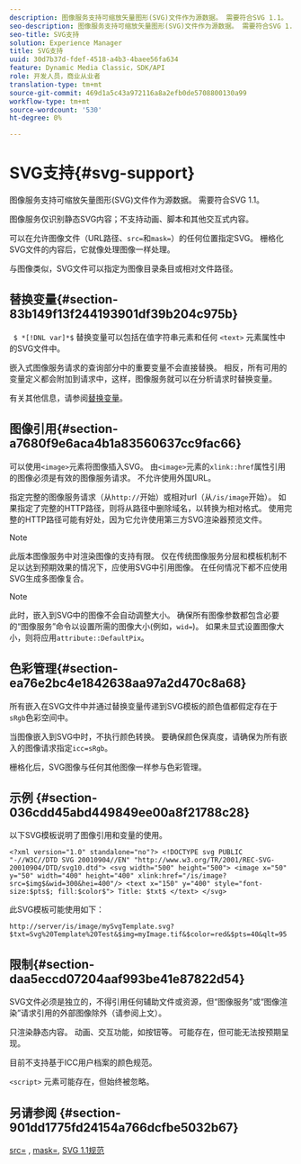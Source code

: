 ```yaml
---
description: 图像服务支持可缩放矢量图形(SVG)文件作为源数据。 需要符合SVG 1.1。
seo-description: 图像服务支持可缩放矢量图形(SVG)文件作为源数据。 需要符合SVG 1.1。
seo-title: SVG支持
solution: Experience Manager
title: SVG支持
uuid: 30d7b37d-fdef-4518-a4b3-4baee56fa634
feature: Dynamic Media Classic，SDK/API
role: 开发人员，商业从业者
translation-type: tm+mt
source-git-commit: 469d1a5c43a972116a8a2efb0de5708800130a99
workflow-type: tm+mt
source-wordcount: '530'
ht-degree: 0%

---
```



# SVG支持{#svg-support}

图像服务支持可缩放矢量图形(SVG)文件作为源数据。 需要符合SVG 1.1。

图像服务仅识别静态SVG内容；不支持动画、脚本和其他交互式内容。

可以在允许图像文件（URL路径、`src=`和`mask=`）的任何位置指定SVG。 栅格化SVG文件的内容后，它就像处理图像一样处理。

与图像类似，SVG文件可以指定为图像目录条目或相对文件路径。

## 替换变量{#section-83b149f13f244193901df39b204c975b}

` $ *[!DNL var]*$` 替换变量可以包括在值字符串元素和任何 `<text>` 元素属性中的SVG文件中。

嵌入式图像服务请求的查询部分中的重要变量不会直接替换。 相反，所有可用的变量定义都会附加到请求中，这样，图像服务就可以在分析请求时替换变量。

有关其他信息，请参阅[替换变量](../../../../../is-api/http-ref/image-serving-api-ref/c-http-protocol-reference/c-syntax-and-features/r-is-http-substitution-variables.md#reference-90dc01aba44940e4acdd0c6476e7aa5a)。

## 图像引用{#section-a7680f9e6aca4b1a83560637cc9fac66}

可以使用`<image>`元素将图像插入SVG。 由`<image>`元素的`xlink::href`属性引用的图像必须是有效的图像服务请求。 不允许使用外国URL。

指定完整的图像服务请求（从`http://`开始）或相对url（从`/is/image`开始）。 如果指定了完整的HTTP路径，则将从路径中删除域名，以转换为相对格式。 使用完整的HTTP路径可能有好处，因为它允许使用第三方SVG渲染器预览文件。

>[!NOTE]
>
>此版本图像服务中对渲染图像的支持有限。 仅在传统图像服务分层和模板机制不足以达到预期效果的情况下，应使用SVG中引用图像。 在任何情况下都不应使用SVG生成多图像复合。

>[!NOTE]
>
>此时，嵌入到SVG中的图像不会自动调整大小。 确保所有图像参数都包含必要的“图像服务”命令以设置所需的图像大小(例如，`wid=`)。 如果未显式设置图像大小，则将应用`attribute::DefaultPix`。

## 色彩管理{#section-ea76e2bc4e1842638aa97a2d470c8a68}

所有嵌入在SVG文件中并通过替换变量传递到SVG模板的颜色值都假定存在于`sRgb`色彩空间中。

当图像嵌入到SVG中时，不执行颜色转换。 要确保颜色保真度，请确保为所有嵌入的图像请求指定`icc=sRgb`。

栅格化后，SVG图像与任何其他图像一样参与色彩管理。

## 示例 {#section-036cdd45abd449849ee00a8f21788c28}

以下SVG模板说明了图像引用和变量的使用。

`<?xml version="1.0" standalone="no"?> <!DOCTYPE svg PUBLIC "-//W3C//DTD SVG 20010904//EN" "http://www.w3.org/TR/2001/REC-SVG-20010904/DTD/svg10.dtd"> <svg width="500" height="500"> <image x="50" y="50" width="400" height="400" xlink:href="/is/image?src=$img$&wid=300&hei=400"/> <text x="150" y="400" style="font-size:$pts$; fill:$color$"> Title: $txt$ </text> </svg>`

此SVG模板可能使用如下：

`http://server/is/image/mySvgTemplate.svg?$txt=Svg%20Template%20Test&$img=myImage.tif&$color=red&$pts=40&qlt=95`

## 限制{#section-daa5eccd07204aaf993be41e87822d54}

SVG文件必须是独立的，不得引用任何辅助文件或资源，但“图像服务”或“图像渲染”请求引用的外部图像除外（请参阅上文）。

只渲染静态内容。 动画、交互功能，如按钮等。 可能存在，但可能无法按预期呈现。

目前不支持基于ICC用户档案的颜色规范。

`<script>` 元素可能存在，但始终被忽略。

## 另请参阅 {#section-901dd1775fd24154a766dcfbe5032b67}

[src=](../../../../../is-api/http-ref/image-serving-api-ref/c-http-protocol-reference/c-command-reference/r-src.md#reference-f6506637778c4c69bf106a7924a91ab1) , [ mask=](../../../../../is-api/http-ref/image-serving-api-ref/c-http-protocol-reference/c-command-reference/r-mask.md#reference-922254e027404fb890b850e2723ee06e), [SVG 1.1规范](http://www.w3.org/TR/SVG11/)

